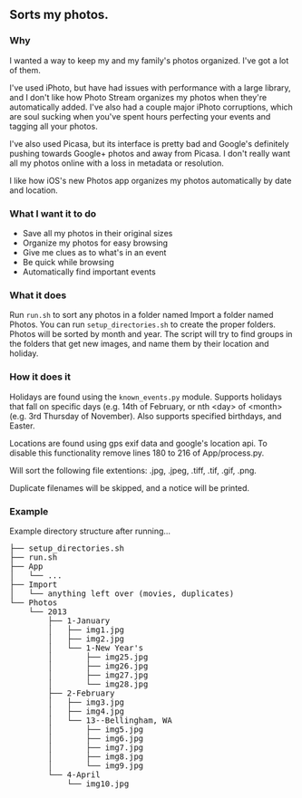## Sorts my photos.

### Why

I wanted a way to keep my and my family's photos organized. I've got a lot of
them.

I've used iPhoto, but have had issues with performance with a large library,
and I don't like how Photo Stream organizes my photos when they're
automatically added. I've also had a couple major iPhoto corruptions, which are
soul sucking when you've spent hours perfecting your events and tagging all
your photos.

I've also used Picasa, but its interface is pretty bad and Google's definitely
pushing towards Google+ photos and away from Picasa. I don't really want all my
photos online with a loss in metadata or resolution.

I like how iOS's new Photos app organizes my photos automatically by date and
location.

### What I want it to do

- Save all my photos in their original sizes
- Organize my photos for easy browsing
- Give me clues as to what's in an event
- Be quick while browsing
- Automatically find important events

### What it does

Run `run.sh` to sort any photos in a folder named Import a folder named Photos.
You can run `setup_directories.sh` to create the proper folders. Photos will be
sorted by month and year. The script will try to find groups in the folders
that get new images, and name them by their location and holiday.

### How it does it

Holidays are found using the `known_events.py` module. Supports holidays that
fall on specific days (e.g. 14th of February, or nth &lt;day&gt; of
&lt;month&gt; (e.g. 3rd Thursday of November). Also supports specified
birthdays, and Easter.

Locations are found using gps exif data and google's location api. To disable this functionality
remove lines 180 to 216 of App/process.py.

Will sort the following file extentions: .jpg, .jpeg, .tiff, .tif, .gif, .png.

Duplicate filenames will be skipped, and a notice will be printed.

### Example

Example directory structure after running...

<pre>
├── setup_directories.sh
├── run.sh
├── App
│   └── ...
├── Import
│   └── anything left over (movies, duplicates)
└── Photos
    └── 2013
        ├── 1-January
        │   ├── img1.jpg
        │   ├── img2.jpg
        │   └── 1-New Year's
        │       ├── img25.jpg
        │       ├── img26.jpg
        │       ├── img27.jpg
        │       └── img28.jpg
        ├── 2-February
        │   ├── img3.jpg
        │   ├── img4.jpg
        │   └── 13--Bellingham, WA
        │       ├── img5.jpg
        │       ├── img6.jpg
        │       ├── img7.jpg
        │       ├── img8.jpg
        │       └── img9.jpg
        └── 4-April
            └── img10.jpg
</pre>

